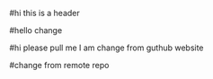 #hi this is a header 

#hello change

#hi please pull me I am change from guthub website

#change from remote repo
